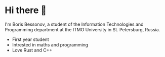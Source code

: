 # Hi there 👋

I'm Boris Bessonov, a student of the Information Technologies and Programming department at the ITMO University in St. Petersburg, Russia.

- First year student
- Intrested in maths and programming
- Love Rust and C++
